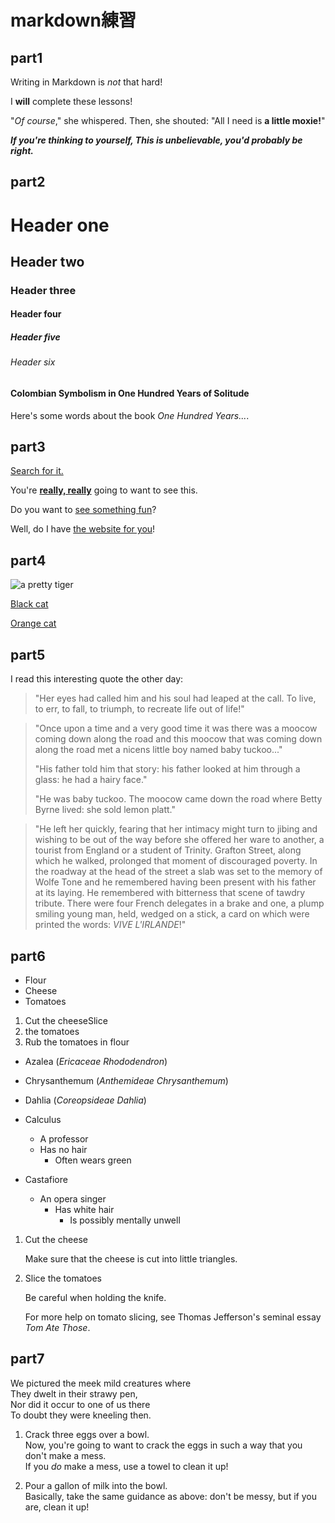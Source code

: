 # markdown練習
## part1
Writing in Markdown is _not_ that hard!

I **will** complete these lessons!

"_Of course_," she whispered. Then, she shouted: "All I need is **a little moxie!**"

**_If you're thinking to yourself, This is unbelievable, you'd probably be right._**
## part2
# Header one
## Header two
### Header three
#### Header four
##### Header five
###### Header six

#### Colombian Symbolism in One Hundred Years of Solitude
Here's some words about the book _One Hundred Years..._.

## part3
[Search for it.](www.google.com )

You're [**really, really**](www.dailykitten.com) going to want to see this.

Do you want to [see something fun][a fun place]?

Well, do I have [the website for you][another fun place]!

[a fun place]:www.zombo.com
[another fun place]:www.stumbleupon.com

## part4
![a pretty tiger](https://upload.wikimedia.org/wikipedia/commons/5/56/Tiger.50.jpg)

[Black cat][black]

[Orange cat][Orange]

[Black]: https://upload.wikimedia.org/wikipedia/commons/a/a3/81_INF_DIV_SSI.jpg
[orange]:http://icons.iconarchive.com/icons/google/noto-emoji-animals-nature/256/22221-cat-icon.png

## part5
I read this interesting quote the other day:

>"Her eyes had called him and his soul had leaped at the call. To live, to err, to fall, to triumph, to recreate life out of life!"


>"Once upon a time and a very good time it was there was a moocow coming down along the road and this moocow that was coming down along the road met a nicens little boy named baby tuckoo..."
>
>"His father told him that story: his father looked at him through a glass: he had a hairy face."
>
>"He was baby tuckoo. The moocow came down the road where Betty Byrne lived: she sold lemon platt."

>"He left her quickly, fearing that her intimacy might turn to jibing and wishing to be out of the way before she offered her ware to another, a tourist from England or a student of Trinity. Grafton Street, along which he walked, prolonged that moment of discouraged poverty. In the roadway at the head of the street a slab was set to the memory of Wolfe Tone and he remembered having been present with his father at its laying. He remembered with bitterness that scene of tawdry tribute. There were four French delegates in a brake and one, a plump smiling young man, held, wedged on a stick, a card on which were printed the words: _VIVE L'IRLANDE_!"

## part6
* Flour 
* Cheese
* Tomatoes

1. Cut the cheeseSlice 
2. the tomatoes
3. Rub the tomatoes in flour

* Azalea (_Ericaceae Rhododendron_)
* Chrysanthemum (_Anthemideae Chrysanthemum_)
* Dahlia (_Coreopsideae Dahlia_)

* Calculus 
  * A professor
   * Has no hair
     * Often wears green
* Castafiore
  * An opera singer
    * Has white hair
      * Is possibly mentally unwell

1. Cut the cheese

    Make sure that the cheese is cut into little triangles.

2. Slice the tomatoes

   Be careful when holding the knife.

   For more help on tomato slicing, see Thomas Jefferson's seminal essay _Tom Ate Those_.

## part7
We pictured the meek mild creatures where  
They dwelt in their strawy pen,  
Nor did it occur to one of us there  
To doubt they were kneeling then.

1. Crack three eggs over a bowl.  
Now, you're going to want to crack the eggs in such a way that you don't make a mess.  
If you _do_ make a mess, use a towel to clean it up!

2. Pour a gallon of milk into the bowl.  
Basically, take the same guidance as above: don't be messy, but if you are, clean it up!

